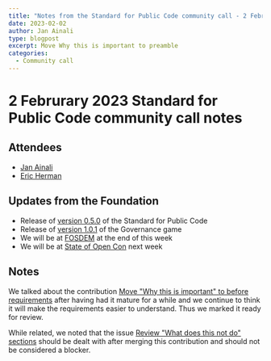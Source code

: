 ```yaml
---
title: "Notes from the Standard for Public Code community call - 2 Februrary 2023"
date: 2023-02-02
author: Jan Ainali
type: blogpost
excerpt: Move Why this is important to preamble
categories:
  - Community call
---
```


# 2 Februrary 2023 Standard for Public Code community call notes

## Attendees

* [Jan Ainali](https://publiccode.net/who-we-are/team/jan-ainali.html)
* [Eric Herman](https://publiccode.net/who-we-are/team/eric-herman.html)

## Updates from the Foundation

* Release of [version 0.5.0](https://github.com/publiccodenet/standard/releases/tag/0.5.0) of the Standard for Public Code
* Release of [version 1.0.1](https://github.com/publiccodenet/governance-game/releases/tag/1.0.1) of the Governance game
* We will be at [FOSDEM](https://fosdem.org/2023/schedule/track/public_code_and_digital_public_goods/) at the end of this week
* We will be at [State of Open Con](https://stateofopencon.com/) next week

## Notes

We talked about the contribution [Move "Why this is important" to before requirements](https://github.com/publiccodenet/standard/pull/811) after having had it mature for a while and we continue to think it will make the requirements easier to understand.
Thus we marked it ready for review.

While related, we noted that the issue [Review "What does this not do" sections](https://github.com/publiccodenet/standard/issues/813) should be dealt with after merging this contribution and should not be considered a blocker.
